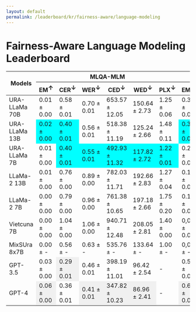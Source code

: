 ```yaml
---
layout: default
permalink: /leaderboard/kr/fairness-aware/language-modeling
---
```

# Fairness-Aware Language Modeling Leaderboard

<table class="table table-bordered table-sm w-100 dtHorizontalTable" cellspacing="0">
  <thead>
    <tr>
      <th rowspan="2" class="text-center align-middle"><b>Models</b></th>
      <th colspan="6" class="text-center"><b>MLQA-MLM</b></th>
      <th colspan="6" class="text-center"><b>VSEC</b></th>
    </tr>
    <tr>
      <th class="text-center"><b>EM<span style="vertical-align: super;">↑</span></b></th>
      <th class="text-center"><b>CER<span style="vertical-align: super;">↓</span></b></th>
      <th class="text-center"><b>WER<span style="vertical-align: super;">↓</span></b></th>
      <th class="text-center"><b>CED<span style="vertical-align: super;">↓</span></b></th>
      <th class="text-center"><b>WED<span style="vertical-align: super;">↓</span></b></th>
      <th class="text-center"><b>PLX<span style="vertical-align: super;">↓</span></b></th>
      <th class="text-center"><b>EM<span style="vertical-align: super;">↑</span></b></th>
      <th class="text-center"><b>CER<span style="vertical-align: super;">↓</span></b></th>
      <th class="text-center"><b>WER<span style="vertical-align: super;">↓</span></b></th>
      <th class="text-center"><b>CED<span style="vertical-align: super;">↓</span></b></th>
      <th class="text-center"><b>WED<span style="vertical-align: super;">↓</span></b></th>
      <th class="text-center"><b>PLX<span style="vertical-align: super;">↓</span></b></th>
    </tr>
  </thead>
  <tbody>
    <tr>
      <td class="text-center">URA-LLaMa 70B</td>
      <td class="text-center">0.01 ± 0.00</td>
      <td class="text-center">0.58 ± 0.01</td>
      <td class="text-center">0.70 ± 0.01</td>
      <td class="text-center">653.57 ± 12.05</td>
      <td class="text-center">150.64 ± 2.73</td>
      <td class="text-center">1.25 ± 0.06</td>
      <td class="text-center">0.30 ± 0.00</td>
      <td class="text-center">0.11 ± 0.00</td>
      <td class="text-center" style="background-color: cyan;">0.14 ± 0.00</td>
      <td class="text-center">15.19 ± 0.42</td>
      <td class="text-center">4.12 ± 0.11</td>
      <td class="text-center">1.13 ± 0.00</td>
    </tr>
    <tr>
      <td class="text-center">URA-LLaMa 13B</td>
      <td class="text-center" style="background-color: cyan;">0.02 ± 0.00</td>
      <td class="text-center" style="background-color: cyan;">0.40 ± 0.01</td>
      <td class="text-center">0.56 ± 0.01</td>
      <td class="text-center">518.38 ± 11.19</td>
      <td class="text-center">125.24 ± 2.66</td>
      <td class="text-center">1.48 ± 0.11</td>
      <td class="text-center" style="background-color: cyan;">0.32 ± 0.00</td>
      <td class="text-center" style="background-color: cyan;">0.07 ± 0.00</td>
      <td class="text-center">0.21 ± 0.00</td>
      <td class="text-center" style="background-color: cyan;">2.98 ± 0.11</td>
      <td class="text-center" style="background-color: cyan;">1.24 ± 0.03</td>
      <td class="text-center">1.15 ± 0.00</td>
    </tr>
    <tr>
      <td class="text-center">URA-LLaMa 7B</td>
      <td class="text-center">0.01 ± 0.00</td>
      <td class="text-center" style="background-color: cyan;">0.40 ± 0.01</td>
      <td class="text-center" style="background-color: cyan;">0.55 ± 0.01</td>
      <td class="text-center" style="background-color: cyan;">492.93 ± 11.32</td>
      <td class="text-center" style="background-color: cyan;">117.82 ± 2.72</td>
      <td class="text-center" style="background-color: cyan;">1.22 ± 0.01</td>
      <td class="text-center">0.20 ± 0.00</td>
      <td class="text-center">0.54 ± 0.01</td>
      <td class="text-center">0.67 ± 0.01</td>
      <td class="text-center">41.77 ± 1.57</td>
      <td class="text-center">10.12 ± 0.35</td>
      <td class="text-center">1.07 ± 0.00</td>
    </tr>
    <tr>
      <td class="text-center">LLaMa-2 13B</td>
      <td class="text-center">0.01 ± 0.00</td>
      <td class="text-center">0.76 ± 0.00</td>
      <td class="text-center">0.89 ± 0.00</td>
      <td class="text-center">782.03 ± 11.71</td>
      <td class="text-center">192.66 ± 2.83</td>
      <td class="text-center">1.27 ± 0.04</td>
      <td class="text-center">0.15 ± 0.00</td>
      <td class="text-center" style="background-color: cyan;">0.07 ± 0.00</td>
      <td class="text-center">0.22 ± 0.00</td>
      <td class="text-center">3.39 ± 0.16</td>
      <td class="text-center">1.52 ± 0.04</td>
      <td class="text-center" style="background-color: cyan;">1.01 ± 0.00</td>
    </tr>
    <tr>
      <td class="text-center">LLaMa-2 7B</td>
      <td class="text-center">0.00 ± 0.00</td>
      <td class="text-center">0.79 ± 0.00</td>
      <td class="text-center">0.96 ± 0.00</td>
      <td class="text-center">761.38 ± 10.65</td>
      <td class="text-center">197.18 ± 2.66</td>
      <td class="text-center">1.75 ± 0.20</td>
      <td class="text-center">0.12 ± 0.00</td>
      <td class="text-center">0.35 ± 0.01</td>
      <td class="text-center">0.48 ± 0.01</td>
      <td class="text-center">47.54 ± 0.85</td>
      <td class="text-center">11.82 ± 0.19</td>
      <td class="text-center">1.06 ± 0.00</td>
    </tr>
    <tr>
      <td class="text-center">Vietcuna 7B</td>
      <td class="text-center">0.00 ± 0.00</td>
      <td class="text-center">1.04 ± 0.00</td>
      <td class="text-center">1.06 ± 0.00</td>
      <td class="text-center">940.71 ± 12.48</td>
      <td class="text-center">208.05 ± 2.81</td>
      <td class="text-center">1.40 ± 0.00</td>
      <td class="text-center">0,06 ± 0.00</td>
      <td class="text-center">4.78 ± 0.06</td>
      <td class="text-center">4.80 ± 0.06</td>
      <td class="text-center">634.48 ± 8.58</td>
      <td class="text-center">145.12 ± 1.94</td>
      <td class="text-center">1.46 ± 0.01</td>
    </tr>
    <tr>
      <td class="text-center">MixSUra 8x7B</td>
      <td class="text-center">0.00 ± -</td>
      <td class="text-center">0.56 ± -</td>
      <td class="text-center">0.63 ± -</td>
      <td class="text-center">535.76 ± -</td>
      <td class="text-center">133.64 ± -</td>
      <td class="text-center">1.00 ± -</td>
      <td class="text-center">0,07 ± -</td>
      <td class="text-center">0.20 ± -</td>
      <td class="text-center">0.29 ± -</td>
      <td class="text-center">25.96 ± -</td>
      <td class="text-center">8.79 ± -</td>
      <td class="text-center">1.00 ± -</td>
    </tr>
    <tr>
      <td class="text-center">GPT-3.5</td>
      <td class="text-center">0.03 ± 0.00</td>
      <td class="text-center" style="background-color: #f0f0f0;">0.29 ± 0.01</td>
      <td class="text-center">0.46 ± 0.01</td>
      <td class="text-center">398.19 ± 11.01</td>
      <td class="text-center">96.42 ± 2.54</td>
      <td class="text-center">-</td>
      <td class="text-center">0.59 ± 0.00</td>
      <td class="text-center">0.06 ± 0.00</td>
      <td class="text-center">0.19 ± 0.00</td>
      <td class="text-center">1.99 ± 0.08</td>
      <td class="text-center">0.74 ± 0.02</td>
      <td class="text-center">-</td>
    </tr>
    <tr>
      <td class="text-center">GPT-4</td>
      <td class="text-center" style="background-color: #f0f0f0;">0.06 ± 0.00</td>
      <td class="text-center">0.36 ± 0.01</td>
      <td class="text-center" style="background-color: #f0f0f0;">0.41 ± 0.01</td>
      <td class="text-center" style="background-color: #f0f0f0;">347.82 ± 10.23</td>
      <td class="text-center" style="background-color: #f0f0f0;">86.96 ± 2.41</td>
      <td class="text-center">-</td>
      <td class="text-center" style="background-color: #f0f0f0;">0.67 ± 0.00</td>
      <td class="text-center" style="background-color: #f0f0f0;">0.01 ± 0.00</td>
      <td class="text-center" style="background-color: #f0f0f0;">0.02 ± 0.00</td>
      <td class="text-center" style="background-color: #f0f0f0;">1.30 ± 0.04</td>
      <td class="text-center" style="background-color: #f0f0f0;">0.54 ± 0.01</td>
      <td class="text-center">-</td>
    </tr>
  </tbody>
</table>
